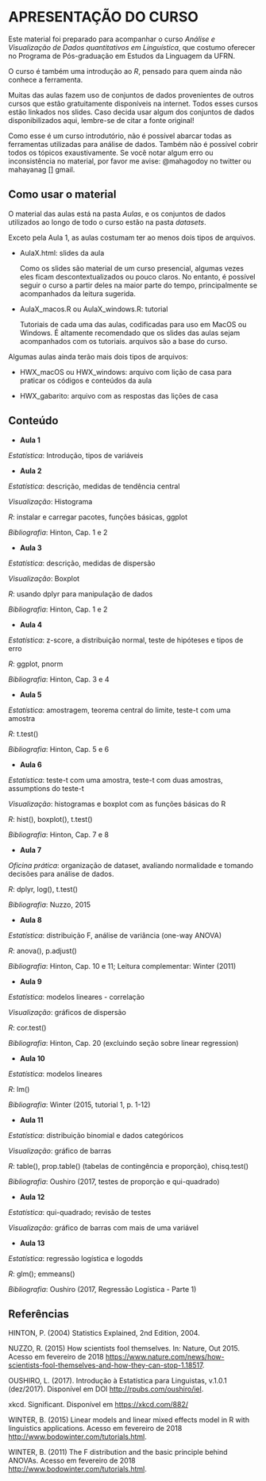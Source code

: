 # APRESENTAÇÃO DO CURSO

Este material foi preparado para acompanhar o curso *Análise e Visualização de Dados quantitativos em Linguística*, que costumo oferecer no Programa de Pós-graduação em Estudos da Linguagem da UFRN.

O curso é também uma introdução ao *R*, pensado para quem ainda não conhece a ferramenta.

Muitas das aulas fazem uso de conjuntos de dados provenientes de outros cursos que estão gratuitamente disponíveis na internet. Todos esses cursos estão linkados nos slides. Caso decida usar algum dos conjuntos de dados disponibilizados aqui, lembre-se de citar a fonte original!

Como esse é um curso introdutório, não é possível abarcar todas as ferramentas utilizadas para análise de dados. Também não é possível cobrir todos os tópicos exaustivamente. Se você notar algum erro ou inconsistência no material, por favor me avise: @mahagodoy no twitter ou mahayanag [] gmail.

## Como usar o material

O material das aulas está na pasta *Aulas*, e os conjuntos de dados utilizados ao longo de todo o curso estão na pasta *datasets*.

Exceto pela Aula 1, as aulas costumam ter ao menos dois tipos de arquivos.

- AulaX.html: slides da aula 

	Como os slides são material de um curso presencial, algumas vezes eles ficam descontextualizados ou pouco claros. No entanto, é possível seguir o curso a partir deles na maior parte do tempo, principalmente se acompanhados da leitura sugerida.

- AulaX_macos.R ou AulaX_windows.R: tutorial 

	Tutoriais de cada uma das aulas, codificadas para uso em MacOS ou Windows. É altamente recomendado que os slides das aulas sejam acompanhados com os tutoriais.  arquivos são a base do curso. 


Algumas aulas ainda terão mais dois tipos de arquivos:

- HWX_macOS ou HWX_windows: arquivo com lição de casa para praticar os códigos e conteúdos da aula

- HWX_gabarito: arquivo com as respostas das lições de casa

 


## Conteúdo


- **Aula 1**

*Estatística*: Introdução, tipos de variáveis

- **Aula 2**

*Estatística*: descrição, medidas de tendência central

*Visualização*: Histograma

*R*: instalar e carregar pacotes, funções básicas, ggplot

*Bibliografia*: Hinton, Cap. 1 e 2

- **Aula 3**

*Estatística*: descrição, medidas de dispersão

*Visualização*: Boxplot

*R*: usando dplyr para manipulação de dados

*Bibliografia*: Hinton, Cap. 1 e 2

- **Aula 4**

*Estatística*: z-score, a distribuição normal, teste de hipóteses e tipos de erro

*R*: ggplot, pnorm

*Bibliografia*: Hinton, Cap. 3 e 4

- **Aula 5**

*Estatística*: amostragem, teorema central do limite, teste-t com uma amostra

*R*: t.test()

*Bibliografia*: Hinton, Cap. 5 e 6

- **Aula 6**

*Estatística*: teste-t com uma amostra, teste-t com duas amostras, assumptions do teste-t

*Visualização*: histogramas e boxplot com as funções básicas do R

*R*: hist(), boxplot(), t.test()

*Bibliografia*: Hinton, Cap. 7 e 8

- **Aula 7**

*Oficina prática*: organização de dataset, avaliando normalidade e tomando decisões para análise de dados.

*R*: dplyr, log(), t.test() 

*Bibliografia*: Nuzzo, 2015 

- **Aula 8**

*Estatística*: distribuição F, análise de variância (one-way ANOVA)

*R*: anova(), p.adjust()

*Bibliografia*: Hinton, Cap. 10 e 11; Leitura complementar: Winter (2011)

- **Aula 9**

*Estatística*: modelos lineares - correlação

*Visualização*: gráficos de dispersão

*R*: cor.test()

*Bibliografia*: Hinton, Cap. 20 (excluindo seção sobre linear regression)

- **Aula 10**

*Estatística*: modelos lineares

*R*: lm()

*Bibliografia*: Winter (2015, tutorial 1, p. 1-12)

- **Aula 11**

*Estatística*: distribuição binomial e dados categóricos

*Visualização*: gráfico de barras

*R*: table(), prop.table() (tabelas de contingência e proporção), chisq.test()

*Bibliografia*: Oushiro (2017, testes de proporção e qui-quadrado)


- **Aula 12**

*Estatística*: qui-quadrado; revisão de testes

*Visualização*: gráfico de barras com mais de uma variável

- **Aula 13**

*Estatística*: regressão logística e logodds

*R*: glm(); emmeans()

*Bibliografia*: Oushiro (2017, Regressão Logística - Parte 1)

## Referências



HINTON, P. (2004) Statistics Explained, 2nd Edition, 2004.

NUZZO, R. (2015) How scientists fool themselves. In: Nature, Out 2015. Acesso em fevereiro de 2018 <https://www.nature.com/news/how-scientists-fool-themselves-and-how-they-can-stop-1.18517>.

OUSHIRO, L. (2017). Introdução à Estatística para Linguistas, v.1.0.1 (dez/2017). Disponível em DOI <http://rpubs.com/oushiro/iel>.

xkcd. Significant. Disponível em <https://xkcd.com/882/>

WINTER, B. (2015) Linear models and linear mixed effects model in R with linguistics applications. Acesso em fevereiro de 2018 <http://www.bodowinter.com/tutorials.html>.

WINTER, B. (2011) The F distribution and the basic principle behind ANOVAs. Acesso em fevereiro de 2018 <http://www.bodowinter.com/tutorials.html>.
